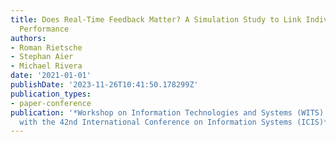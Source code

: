 ```yaml
---
title: Does Real-Time Feedback Matter? A Simulation Study to Link Individual and Organizational
  Performance
authors:
- Roman Rietsche
- Stephan Aier
- Michael Rivera
date: '2021-01-01'
publishDate: '2023-11-26T10:41:50.178299Z'
publication_types:
- paper-conference
publication: '*Workshop on Information Technologies and Systems (WITS) in conjunction
  with the 42nd International Conference on Information Systems (ICIS)*'
---
```

